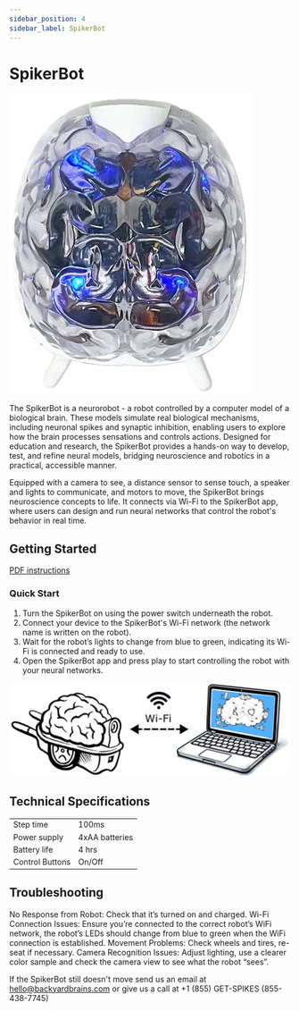 ```yaml
---
sidebar_position: 4
sidebar_label: SpikerBot
---
```


# SpikerBot #

![image of robot](./robot.png)

The SpikerBot is a neurorobot - a robot controlled by a computer model of a biological brain. These models simulate real biological mechanisms, including neuronal spikes and synaptic inhibition, enabling users to explore how the brain processes sensations and controls actions. Designed for education and research, the SpikerBot provides a hands-on way to develop, test, and refine neural models, bridging neuroscience and robotics in a practical, accessible manner.

Equipped with a camera to see, a distance sensor to sense touch, a speaker and lights to communicate, and motors to move, the SpikerBot brings neuroscience concepts to life. It connects via Wi-Fi to the SpikerBot app, where users can design and run neural networks that control the robot's behavior in real time.

## Getting Started ##

[PDF instructions](./sbot_intro.pdf)

### Quick Start ###

1. Turn the SpikerBot on using the power switch underneath the robot.
2. Connect your device to the SpikerBot's Wi-Fi network (the network name is written on the robot).
3. Wait for the robot’s lights to change from blue to green, indicating its Wi-Fi is connected and ready to use.
4. Open the SpikerBot app and press play to start controlling the robot with your neural networks.

![robot-app connection](./wifi.png)

## Technical Specifications ##

|||
|---|---|
|Step time |	100ms|
|Power supply |	4xAA batteries|
|Battery life |	4 hrs|
|Control Buttons | On/Off|

## Troubleshooting ##

No Response from Robot: Check that it’s turned on and charged.
Wi-Fi Connection Issues: Ensure you’re connected to the correct robot’s WiFi network, the robot’s LEDs should change from blue to green when the WiFi connection is established.
Movement Problems: Check wheels and tires, re-seat if necessary.
Camera Recognition Issues: Adjust lighting, use a clearer color sample and check the camera view to see what the robot “sees”.

If the SpikerBot still doesn't move send us an email at hello@backyardbrains.com or give us a call at  +1 (855) GET-SPIKES (855-438-7745) 